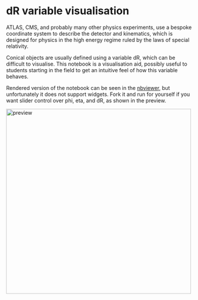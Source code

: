 # dR variable visualisation

ATLAS, CMS, and probably many other physics experiments, use a bespoke coordinate system to describe the detector and kinematics, which is designed for physics in the high energy regime ruled by the laws of special relativity.

Conical objects are usually defined using a variable dR, which can be difficult to visualise. This notebook is a visualisation aid, possibly useful to students starting in the field to get an intuitive feel of how this variable behaves.

Rendered version of the notebook can be seen in the [nbviewer](https://nbviewer.jupyter.org/github/mzgubic/dRdemo/blob/master/dR_visualisation.ipynb), but unfortunately it does not support widgets. Fork it and run for yourself if you want slider control over phi, eta, and dR, as shown in the preview.

<a href="https://nbviewer.jupyter.org/github/mzgubic/dRdemo/blob/master/dR_visualisation.ipynb">
<img border="0" alt="preview" src="https://user-images.githubusercontent.com/15211548/34408186-95bd593e-ebc2-11e7-953d-650c9bc550dc.png" width="500">
</a>
